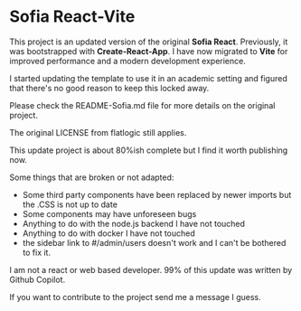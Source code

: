 # Sofia React-Vite

This project is an updated version of the original **Sofia React**. Previously, it was bootstrapped with **Create-React-App**. I have now migrated to **Vite** for improved performance and a modern development experience.

I started updating the template to use it in an academic setting and figured that there's no good reason to keep this locked away.

Please check the README-Sofia.md file for more details on the original project.

The original LICENSE from flatlogic still applies. 

This update project is about 80%ish complete but I find it worth publishing now.

Some things that are broken or not adapted:
- Some third party components have been replaced by newer imports but the .CSS is not up to date
- Some components may have unforeseen bugs
- Anything to do with the node.js backend I have not touched
- Anything to do with docker I have not touched
- the sidebar link to #/admin/users doesn't work and I can't be bothered to fix it.

I am not a react or web based developer. 
99% of this update was written by Github Copilot. 

If you want to contribute to the project send me a message I guess.


